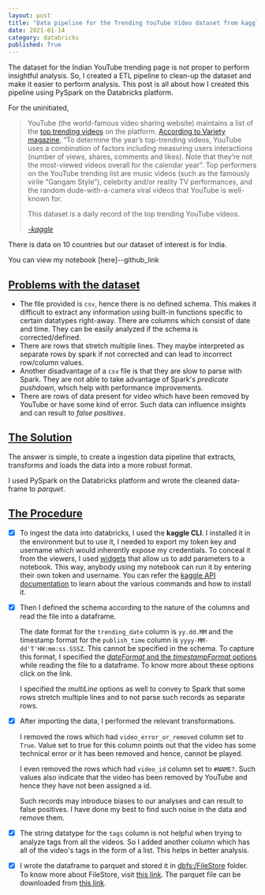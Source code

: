 ```yaml
---
layout: post
title: "Data pipeline for the Trending YouTube Video dataset from kaggle"
date: 2021-01-14
category: databricks
published: True
---
```


The dataset for the Indian YouTube trending page is not proper to perform insightful analysis. So, I created a ETL pipeline to clean-up the dataset and make it easier to perform analysis. This post is all about how I created this pipeline using PySpark on the Databricks platform.

For the uninitiated, 

> YouTube (the world-famous video sharing website) maintains a list of the [top trending videos](https://www.youtube.com/feed/trending) on the platform. [According to Variety magazine](http://variety.com/2017/digital/news/youtube-2017-top-trending-videos-music-videos-1202631416/), “To determine the year’s top-trending videos, YouTube uses a combination of factors including measuring users interactions (number of views, shares, comments and likes). Note that they’re not the most-viewed videos overall for the calendar year”. Top performers on the YouTube trending list are music videos (such as the famously virile “Gangam Style”), celebrity and/or reality TV performances, and the random dude-with-a-camera viral videos that YouTube is well-known for.
>
> This dataset is a daily record of the top trending YouTube videos.
>
> [*-kaggle*](https://www.kaggle.com/datasnaek/youtube-new)

There is data on 10 countries but our dataset of interest is for India. 

You can view my notebook [here]--github_link

## <u>Problems with the dataset</u>

- The file provided is `csv`, hence there is no defined schema. This makes it difficult to extract any information using built-in functions specific to certain datatypes right-away. There are columns which consist of date and time. They can be easily analyzed if the schema is corrected/defined. 
- There are rows that stretch multiple lines. They maybe interpreted as separate rows by spark if not corrected and can lead to incorrect row/column values.
- Another disadvantage of a `csv` file is that they are slow to parse with Spark. They are not able to take advantage of Spark's *predicate pushdown*, which help with performance improvements.
- There are rows of data present for video which have been removed by YouTube or have some kind of error. Such data can influence insights and can result to *false positives*.

## <u>The Solution</u>

The answer is simple, to create a ingestion data pipeline that extracts, transforms and loads the data into a more robust format.

I used PySpark on the Databricks platform and wrote the cleaned data-frame to *parquet*.

## <u>The Procedure</u>

- [x] To ingest the data into databricks, I used the **kaggle CLI**. I installed it in the environment but to use it, I needed to export my token key and username which would inherently expose my credentials. To conceal it from the viewers, I used [widgets](https://docs.databricks.com/notebooks/widgets.html#widgets) that allow us to add parameters to a notebook. This way, anybody using my notebook can run it by entering their own token and username.  You can refer the [kaggle API documentation](https://github.com/Kaggle/kaggle-api) to learn about the various commands and how to install it.

- [x] Then I defined the schema according to the nature of the columns and read the file into a dataframe. 

  The date format for the `trending_date` column is `yy.dd.MM` and the timestamp format for the `publish_time` column is `yyyy-MM-dd'T'HH:mm:ss.SSSZ`. This cannot be specified in the schema. To capture this format, I specified the [*dateFormat* and the *timestampFormat* options](https://spark.apache.org/docs/latest/api/python/pyspark.sql.html?highlight=collect#pyspark.sql.DataFrameReader) while reading the file to a dataframe. To know more about these options click on the link. 

  I specified the *multiLine* options as well to convey to Spark that some rows stretch multiple lines and to not parse such records as separate rows.

- [x] After importing the data, I performed the relevant transformations.

  I removed the rows which had `video_error_or_removed` column set to `True`. Value set to true for this column points out that the video has some technical error or it has been removed and hence, cannot be played.

  I even removed the rows which had `video_id` column set to `#NAME?`. Such values also indicate that the video has been removed by YouTube and hence they have not been assigned a id.

  Such records may introduce biases to our analyses and can result to false positives. I have done my best to find such noise in the data and remove them. 

- [x] The string datatype for the `tags` column is not helpful when trying to analyze tags from all the videos. So I added another column which has all of the video's tags in the form of a list. This helps in better analysis.

- [x] I wrote the dataframe to parquet and stored it in <u>dbfs:/FileStore</u> folder. To know more about FileStore, visit [this link](https://docs.databricks.com/data/filestore.html#filestore). The parquet file can be downloaded from [this link](https://community.cloud.databricks.com/files/INvideos_cleaned.parquet/part-00000-tid-3075629440830729008-33288d04-1503-4208-9764-75b3d5e30c83-14-1-c000.snappy.parquet?o=1294872003561177). 